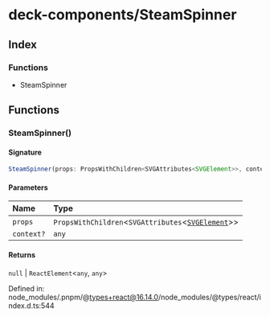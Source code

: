 # deck-components/SteamSpinner

## Index

### Functions

- SteamSpinner

## Functions

### SteamSpinner()

#### Signature

```ts
SteamSpinner(props: PropsWithChildren<SVGAttributes<SVGElement>>, context?: any): null | ReactElement<any, any>;
```

#### Parameters

| Name | Type |
| :------ | :------ |
| `props` | `PropsWithChildren`\<`SVGAttributes`\<[`SVGElement`]( https://developer.mozilla.org/en-US/docs/Web/API/SVGElement )\>\> |
| `context?` | `any` |

#### Returns

`null` \| `ReactElement`\<`any`, `any`\>

Defined in:  node\_modules/.pnpm/@types+react@16.14.0/node\_modules/@types/react/index.d.ts:544
